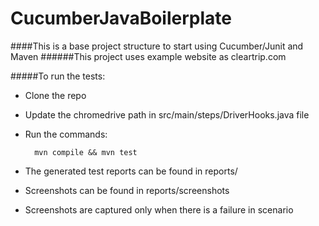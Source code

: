 # CucumberJavaBoilerplate

####This is a base project structure to start using Cucumber/Junit and Maven
######This project uses example website as cleartrip.com

#####To run the tests:
* Clone the repo
* Update the chromedrive path in src/main/steps/DriverHooks.java file
* Run the commands: 

        mvn compile && mvn test

* The generated test reports can be found in reports/
* Screenshots can be found in reports/screenshots
* Screenshots are captured only when there is a failure in scenario
    
